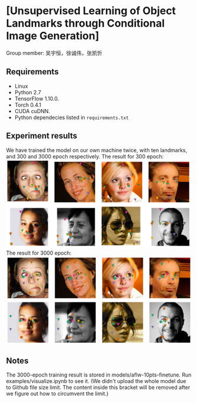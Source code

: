 # [Unsupervised Learning of Object Landmarks through Conditional Image Generation]
Group member: 吴宇恒，徐诚伟，张凯忻

## Requirements
* Linux
* Python 2.7
* TensorFlow 1.10.0.
* Torch 0.4.1
* CUDA cuDNN.
* Python dependecies listed in `requirements.txt`

## Experiment results
We have trained the model on our own machine twice, with ten landmarks, and 300 and 3000 epoch respectively.
The result for 300 epoch:
![300 epoch](results/300times.png)
The result for 3000 epoch:
![3000 epoch](results/3000times.png)

## Notes
The 3000-epoch training result is stored in models/aflw-10pts-finetune. Run examples/visualize.ipynb to see it. (We didn't upload the whole model due to Github file size limit. The content inside this bracket will be removed after we figure out how to circumvent the limit.)
